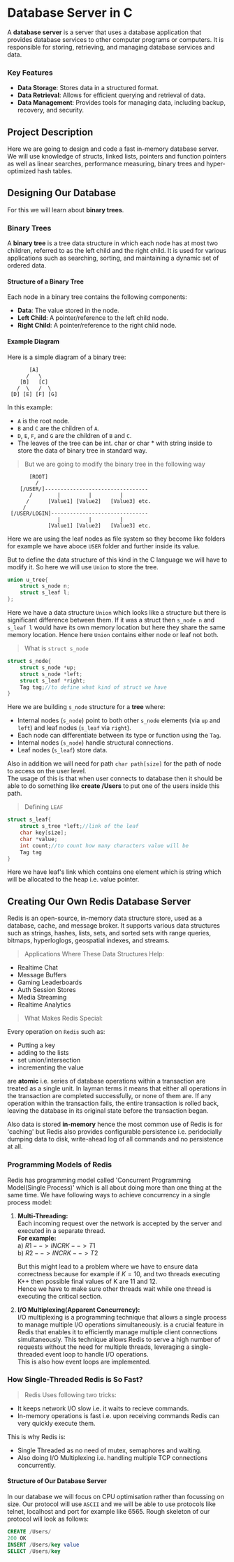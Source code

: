 # Database Server in C

A **database server** is a server that uses a database application that provides database services to other computer programs or computers. It is responsible for storing, retrieving, and managing database services and data.

### Key Features

- **Data Storage**: Stores data in a structured format.
- **Data Retrieval**: Allows for efficient querying and retrieval of data.
- **Data Management**: Provides tools for managing data, including backup, recovery, and security.

## Project Description

Here we are going to design and code a fast in-memory database server. We will use knowledge of structs, linked lists, pointers and function pointers as well as linear searches, performance measuring, binary trees and hyper-optimized hash tables.

## Designing Our Database

For this we will learn about **binary trees**.

### Binary Trees

A **binary tree** is a tree data structure in which each node has at most two children, referred to as the left child and the right child. It is used for various applications such as searching, sorting, and maintaining a dynamic set of ordered data.

#### Structure of a Binary Tree

Each node in a binary tree contains the following components:

- **Data**: The value stored in the node.
- **Left Child**: A pointer/reference to the left child node.
- **Right Child**: A pointer/reference to the right child node.

#### Example Diagram

Here is a simple diagram of a binary tree:

```
       [A]
      /   \
    [B]   [C]
   /  \   /  \
 [D] [E] [F] [G]
```

In this example:

- `A` is the root node.
- `B` and `C` are the children of `A`.
- `D`, `E`, `F`, and `G` are the children of `B` and `C`.
- The leaves of the tree can be int. char or char \* with string inside to store the data of binary tree in standard way.

> But we are going to modify the binary tree in the following way

```
       [ROOT]
         /
    [/USER/]---------------------------------
       /        |         |         |
      /      [Value1] [Value2]   [Value3] etc.
     /
 [/USER/LOGIN]-------------------------------
                |         |         |
             [Value1] [Value2]   [Value3] etc.
```

Here we are using the leaf nodes as file system so they become like folders for example we have aboce `USER` folder and further inside its value.

But to define the data structure of this kind in the C language we will have to modify it. So here we will use `Union` to store the tree.

```C
union u_tree{
    struct s_node n;
    struct s_leaf l;
};
```

Here we have a data structure `Union` which looks like a structure but there is significant difference between them. If it was a struct then `s_node n` and `s_leaf l` would have its own memory location but here they share the same memory location. Hence here `Union` contains either node or leaf not both.

> What is `struct s_node`

```C
struct s_node{
    struct s_node *up;
    struct s_node *left;
    struct s_leaf *right;
    Tag tag;//to define what kind of struct we have
}
```

Here we are building `s_node` structure for a **tree** where:

- Internal nodes (`s_node`) point to both other `s_node` elements (via `up` and `left`) and leaf nodes (`s_leaf` via `right`).
- Each node can differentiate between its type or function using the `Tag`.
- Internal nodes (`s_node`) handle structural connections.
- Leaf nodes (`s_leaf`) store data.

Also in addition we will need for path `char path[size]` for the path of node to access on the user level.<br>
The usage of this is that when user connects to database then it should be able to do something like **create /Users** to put one of the users inside this path.

> Defining `LEAF`

```C
struct s_leaf{
    struct s_tree *left;//link of the leaf
    char key[size];
    char *value;
    int count;//to count how many characters value will be
    Tag tag
}
```

Here we have leaf's link which contains one element which is string which will be allocated to the heap i.e. value pointer.

## Creating Our Own Redis Database Server

Redis is an open-source, in-memory data structure store, used as a database, cache, and message broker. It supports various data structures such as strings, hashes, lists, sets, and sorted sets with range queries, bitmaps, hyperloglogs, geospatial indexes, and streams.

> Applications Where These Data Structures Help:

- Realtime Chat
- Message Buffers
- Gaming Leaderboards
- Auth Session Stores
- Media Streaming
- Realtime Analytics

> What Makes Redis Special:

Every operation on `Redis` such as:

- Putting a key
- adding to the lists
- set union/intersection
- incrementing the value

are <b>atomic</b> i.e. series of database operations within a transaction are treated as a single unit. In layman terms it means that either all operations in the transaction are completed successfully, or none of them are. If any operation within the transaction fails, the entire transaction is rolled back, leaving the database in its original state before the transaction began.

Also data is stored <b>in-memory</b> hence the most common use of Redis is for 'caching' but Redis also provides configurable persistence i.e. peridocially dumping data to disk, write-ahead log of all commands and no persistence at all.

### Programming Models of Redis

Redis has programming model called 'Concurrent Programming Model(Single Process)' which is all about doing more than one thing at the same time. We have following ways to achieve concurrency in a single process model:

1. **Multi-Threading:** <br>
   Each incoming request over the network is accepted by the server and executed in a separate thread.<br>
   <b>For example:</b><br>
   a) $R1--> INCR K-->T1$<br>
   b) $R2-->INCR K-->T2$

   But this might lead to a problem where we have to ensure data correctness because for example if $K=10$, and two threads executing K++ then possible final values of K are 11 and 12.<br>
   Hence we have to make sure other threads wait while one thread is executing the critical section.

2. **I/O Multiplexing(Apparent Concurrency):**<br>
   I/O multiplexing is a programming technique that allows a single process to manage multiple I/O operations simultaneously. is a crucial feature in Redis that enables it to efficiently manage multiple client connections simultaneously. This technique allows Redis to serve a high number of requests without the need for multiple threads, leveraging a single-threaded event loop to handle I/O operations.<br>
   This is also how event loops are implemented.<br>

### How Single-Threaded Redis is So Fast?

> Redis Uses following two tricks:

- It keeps network I/O slow i.e. it waits to recieve commands.
- In-memory operations is fast i.e. upon receiving commands Redis can very quickly execute them.

This is why Redis is:

- Single Threaded as no need of mutex, semaphores and waiting.
- Also doing I/O Multiplexing i.e. handling multiple TCP connections concurrently.

#### Structure of Our Database Server

In our database we will focus on CPU optimisation rather than focussing on size. Our protocol will use `ASCII` and we will be able to use protocols like telnet, localhost and port for example like 6565.
Rough skeleton of our protocol will look as follows:

```SQL
CREATE /Users/
200 OK
INSERT /Users/key value
SELECT /Users/key
```
